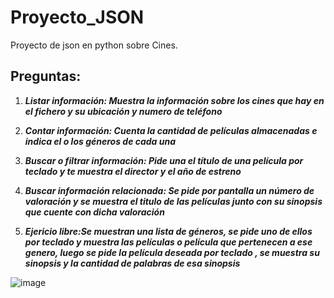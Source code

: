 # Proyecto_JSON 
Proyecto de json en python sobre Cines.

## Preguntas:

1. **_Listar información: Muestra la información sobre los cines que hay en el fichero y su ubicación y numero de teléfono_** 

2. **_Contar información: Cuenta la cantidad de películas almacenadas e indica el o los géneros de cada una_**

3. **_Buscar o filtrar información: Pide una el título de una película por teclado y te muestra el director y el año de estreno_**

4. **_Buscar información relacionada: Se pide por pantalla un número de valoración y se muestra el titulo de las películas junto con su sinopsis que cuente con dicha valoración_**
   
5. **_Ejericio libre:Se muestran una lista de géneros, se pide uno de ellos por teclado y muestra las películas o película que pertenecen a ese genero, luego se pide la película deseada por teclado , se muestra su sinopsis y la cantidad de palabras de esa sinopsis_**

![image](https://github.com/K1K04/Proyecto_JSON/assets/95848578/ce16c544-16c4-44b0-a16d-aea152d9e284)
